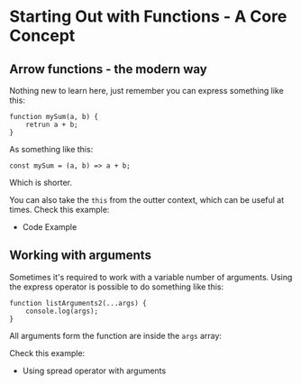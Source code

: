 # Starting Out with Functions - A Core Concept

## Arrow functions - the modern way
Nothing new to learn here, just remember you can express something like this:
```
function mySum(a, b) {
    retrun a + b;
}
```
As something like this:
```
const mySum = (a, b) => a + b;
```
Which is shorter.

You can also take the `this` from the outter context, which can be useful at times. Check this example:
- Code Example

## Working with arguments
Sometimes it's required to work with a variable number of arguments. Using the express operator is possible to do something like this:

```
function listArguments2(...args) {
    console.log(args);
}
```
All arguments form the function are inside the `args` array:

Check this example:
- Using spread operator with arguments